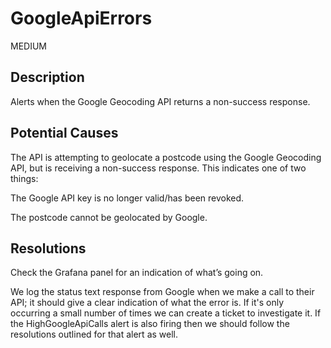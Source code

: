 # GoogleApiErrors

MEDIUM

## Description

Alerts when the Google Geocoding API returns a non-success response.

## Potential Causes

The API is attempting to geolocate a postcode using the Google Geocoding API, but is receiving a non-success response. This indicates one of two things:

The Google API key is no longer valid/has been revoked.

The postcode cannot be geolocated by Google.

## Resolutions

Check the Grafana panel for an indication of what’s going on.

We log the status text response from Google when we make a call to their API; it should give a clear indication of what the error is. If it's only occurring a small number of times we can create a ticket to investigate it. If the HighGoogleApiCalls alert is also firing then we should follow the resolutions outlined for that alert as well.
